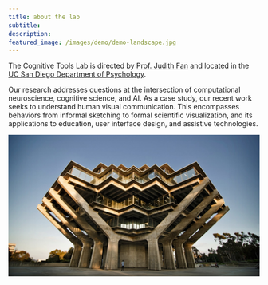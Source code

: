 ```yaml
---
title: about the lab
subtitle: 
description: 
featured_image: /images/demo/demo-landscape.jpg
---
```


The Cognitive Tools Lab is directed by [Prof. Judith Fan](https://psychology.ucsd.edu/people/profiles/jefan.html) and located in the [UC San Diego Department of Psychology](https://psychology.ucsd.edu/). 

Our research addresses questions at the intersection of computational neuroscience, cognitive science, and AI. As a case study, our recent work seeks to understand human visual communication. This encompasses behaviors from informal sketching to formal scientific visualization, and its applications to education, user interface design, and assistive technologies.

![](/images/misc/geisel_library.jpg)
